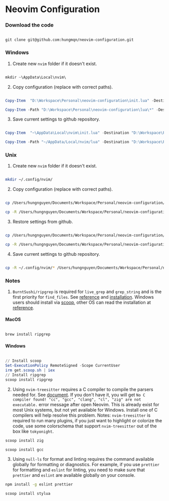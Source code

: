 # Neovim Configuration

### Download the code

```git

git clone git@github.com:hungmqn/neovim-configuration.git

```

### Windows

1. Create new `nvim` folder if it doesn't exist.

```powershell

mkdir ~\AppData\Local\nvim\

```

2. Copy configuration (replace with correct paths).

```powershell

Copy-Item  "D:\Workspace\Personal\neovim-configuration\init.lua" -Destination "~\AppData\Local\nvim\init.lua"

Copy-Item -Path "D:\Workspace\Personal\neovim-configuration\lua\*" -Destination "~/AppData/Local/nvim/lua" -Recurse -Force

```

3. Save current settings to github repository.

```powershell

Copy-Item  "~\AppData\Local\nvim\init.lua" -Destination "D:\Workspace\Personal\neovim-configuration\init.lua"

Copy-Item -Path "~/AppData/Local/nvim/lua" -Destination "D:\Workspace\Personal\neovim-configuration\lua" -Recurse -Force

```

### Unix

1. Create new `nvim` folder if it doesn't exist.

```zsh

mkdir ~/.config/nvim/

```

2. Copy configuration (replace with correct paths).

```zsh

cp /Users/hungnguyen/Documents/Workspace/Personal/neovim-configuration/init.lua ~/.config/nvim/init.lua

cp -R /Users/hungnguyen/Documents/Workspace/Personal/neovim-configuration/lua ~/.config/nvim/lua

```

3. Restore settings from github.

```zsh

cp /Users/hungnguyen/Documents/Workspace/Personal/neovim-configuration/init.lua ~/.config/nvim/init.lua

cp -R /Users/hungnguyen/Documents/Workspace/Personal/neovim-configuration/lua/* ~/.config/nvim/lua/

```

4. Save current settings to github repository.

```zsh

cp -R ~/.config/nvim/* /Users/hungnguyen/Documents/Workspace/Personal/neovim-configuration/

```

### Notes

1.  `BurntSushi/ripgrep` is required for `live_grep` and `grep_string` and is the first priority for `find_files`. See [reference](https://github.com/nvim-telescope/telescope.nvim#suggested-dependencies) and [installation](https://github.com/BurntSushi/ripgrep). Windows users should install via [scoop](https://scoop.sh/), other OS can read the installation at [reference](https://github.com/BurntSushi/ripgrep#installation).

#### MacOS

```zsh

brew install ripgrep

```

#### Windows

```powershell

// Install scoop
Set-ExecutionPolicy RemoteSigned -Scope CurrentUser
irm get.scoop.sh | iex
// Install ripgrep
scoop install ripgrep
```

2. Using `nvim-treesitter` requires a C compiler to compile the parsers needed for. See [document](https://github.com/nvim-treesitter/nvim-treesitter/wiki/Windows-support). If you don't have it, you will get `No C compiler found! "cc", "gcc", "clang", "cl", "zig" are not executable.` error message after open Neovim. This is already exist for most Unix systems, but not yet available for Windows. Install one of C compilers will help resolve this problem. Notes: `nvim-treesitter` is required to run many plugins, if you just want to highlight or colorize the code, use some colorschema that support `nvim-treesitter` out of the box like `tokyonight`.

```powershell
scoop install zig
```

```powershell
scoop install gcc
```

3. Using `null-ls` for format and linting requires the command available globally for formatting or diagnostics. For example, if you use `prettier` for formatting and `eslint` for linting, you need to make sure that `prettier` and `eslint` are available globally on your console.

```zsh
npm install -g eslint prettier
```

```powershell
scoop install stylua
```
